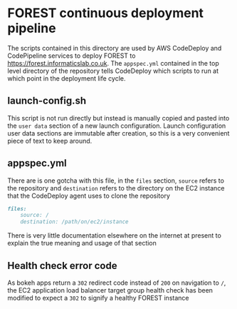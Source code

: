 # FOREST continuous deployment pipeline

The scripts contained in this directory are used by AWS
CodeDeploy and CodePipeline services to deploy FOREST to
https://forest.informaticslab.co.uk. The `appspec.yml`
contained in the top level directory of the repository
tells CodeDeploy which scripts to run at which
point in the deployment life cycle.

## launch-config.sh

This script is not run directly but instead is manually copied and pasted
into the `user data` section of a new launch configuration. Launch
configuration user data sections are immutable after creation, so this
is a very convenient piece of text to keep around.

## appspec.yml

There are is one gotcha with this file, in the `files`
section, `source` refers to the repository and `destination`
refers to the directory on the EC2 instance that the
CodeDeploy agent uses to clone the repository

```markdown
files:
    source: /
    destination: /path/on/ec2/instance
```

There is very little documentation elsewhere on
the internet at present to explain the true meaning and
usage of that section

## Health check error code

As bokeh apps return a `302` redirect code instead of `200` on navigation to `/`, the EC2
application load balancer target group health check has been modified
to expect a `302` to signify a healthy FOREST instance
